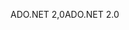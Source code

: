 <span data-ttu-id="6bb22-101">ADO.NET 2,0</span><span class="sxs-lookup"><span data-stu-id="6bb22-101">ADO.NET 2.0</span></span>